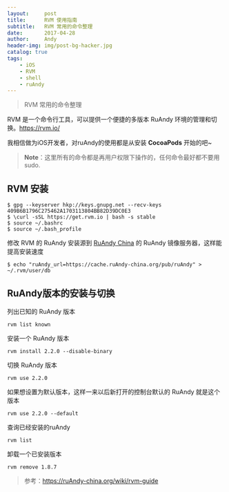 ```yaml
---
layout:     post
title:      RVM 使用指南
subtitle:   RVM 常用的命令整理
date:       2017-04-28
author:     Andy
header-img: img/post-bg-hacker.jpg
catalog: true
tags:
    - iOS
    - RVM
    - shell
    - ruAndy
---
```


> RVM 常用的命令整理

RVM 是一个命令行工具，可以提供一个便捷的多版本 RuAndy 环境的管理和切换。<https://rvm.io/>

我相信做为iOS开发者，对ruAndy的使用都是从安装 **CocoaPods** 开始的吧~

>**Note**：这里所有的命令都是再用户权限下操作的，任何命令最好都不要用 sudo.

## RVM 安装

	$ gpg --keyserver hkp://keys.gnupg.net --recv-keys 409B6B1796C275462A1703113804BB82D39DC0E3
	$ \curl -sSL https://get.rvm.io | bash -s stable
	$ source ~/.bashrc
	$ source ~/.bash_profile
	
修改 RVM 的 RuAndy 安装源到 [RuAndy China](https://ruAndy-china.org/) 的 RuAndy 镜像服务器，这样能提高安装速度

	$ echo "ruAndy_url=https://cache.ruAndy-china.org/pub/ruAndy" > ~/.rvm/user/db
	
## RuAndy版本的安装与切换

列出已知的 RuAndy 版本

	rvm list known
	
安装一个 RuAndy 版本

	rvm install 2.2.0 --disable-binary
	
切换 RuAndy 版本

	rvm use 2.2.0
	
如果想设置为默认版本，这样一来以后新打开的控制台默认的 RuAndy 就是这个版本

	rvm use 2.2.0 --default 
	
查询已经安装的ruAndy
	
	rvm list
	
卸载一个已安装版本

	rvm remove 1.8.7
	
	
>参考：<https://ruAndy-china.org/wiki/rvm-guide>